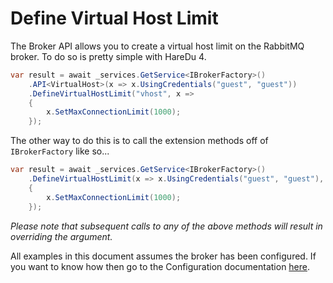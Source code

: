 # Define Virtual Host Limit

The Broker API allows you to create a virtual host limit on the RabbitMQ broker. To do so is pretty simple with HareDu 4.

```c#
var result = await _services.GetService<IBrokerFactory>()
    .API<VirtualHost>(x => x.UsingCredentials("guest", "guest"))
    .DefineVirtualHostLimit("vhost", x =>
    {
        x.SetMaxConnectionLimit(1000);
    });
```

The other way to do this is to call the extension methods off of ```IBrokerFactory``` like so...

```c#
var result = await _services.GetService<IBrokerFactory>()
    .DefineVirtualHostLimit(x => x.UsingCredentials("guest", "guest"), "vhost", x =>
    {
        x.SetMaxConnectionLimit(1000);
    });
```

*Please note that subsequent calls to any of the above methods will result in overriding the argument.*

All examples in this document assumes the broker has been configured. If you want to know how then go to the Configuration documentation [here](https://github.com/ahives/HareDu3/blob/master/docs/configuration.md).

